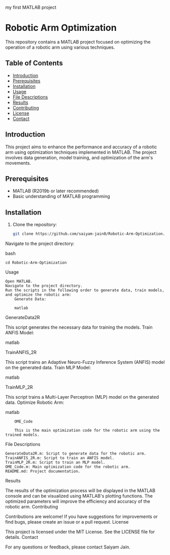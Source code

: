 
my first MATLAB project
# Robotic Arm Optimization

This repository contains a MATLAB project focused on optimizing the operation of a robotic arm using various techniques.

## Table of Contents
- [Introduction](#introduction)
- [Prerequisites](#prerequisites)
- [Installation](#installation)
- [Usage](#usage)
- [File Descriptions](#file-descriptions)
- [Results](#results)
- [Contributing](#contributing)
- [License](#license)
- [Contact](#contact)

## Introduction
This project aims to enhance the performance and accuracy of a robotic arm using optimization techniques implemented in MATLAB. The project involves data generation, model training, and optimization of the arm's movements.

## Prerequisites
- MATLAB (R2019b or later recommended)
- Basic understanding of MATLAB programming

## Installation
1. Clone the repository:
   ```bash
   git clone https://github.com/saiyam-jain0/Robotic-Arm-Optimization.git

Navigate to the project directory:

bash

    cd Robotic-Arm-Optimization

Usage

    Open MATLAB.
    Navigate to the project directory.
    Run the scripts in the following order to generate data, train models, and optimize the robotic arm:
        Generate Data:

        matlab

GenerateData2R

This script generates the necessary data for training the models.
Train ANFIS Model:

matlab

TrainANFIS_2R

This script trains an Adaptive Neuro-Fuzzy Inference System (ANFIS) model on the generated data.
Train MLP Model:

matlab

TrainMLP_2R

This script trains a Multi-Layer Perceptron (MLP) model on the generated data.
Optimize Robotic Arm:

matlab

        OME_Code

        This is the main optimization code for the robotic arm using the trained models.

File Descriptions

    GenerateData2R.m: Script to generate data for the robotic arm.
    TrainANFIS_2R.m: Script to train an ANFIS model.
    TrainMLP_2R.m: Script to train an MLP model.
    OME_Code.m: Main optimization code for the robotic arm.
    README.md: Project documentation.

Results

The results of the optimization process will be displayed in the MATLAB console and can be visualized using MATLAB's plotting functions. The optimized parameters will improve the efficiency and accuracy of the robotic arm.
Contributing

Contributions are welcome! If you have suggestions for improvements or find bugs, please create an issue or a pull request.
License

This project is licensed under the MIT License. See the LICENSE file for details.
Contact

For any questions or feedback, please contact Saiyam Jain.
